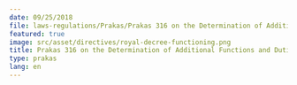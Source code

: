 ```yaml
---
date: 09/25/2018
file: laws-regulations/Prakas/Prakas 316 on the Determination of Additional Functions and Duties of the Department of Post and Telecommunications.pdf
featured: true
image: src/asset/directives/royal-decree-functioning.png
title: Prakas 316 on the Determination of Additional Functions and Duties of the Department of Post and Telecommunications
type: prakas
lang: en
---
```


